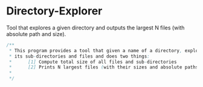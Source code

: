 # Directory-Explorer
Tool that explores a given directory and outputs the largest N files (with absolute path and size).


```java
/**
 * This program provides a tool that given a name of a directory, explores all
 * its sub-directories and files and does two things: 
 * 		[1] Compute total size of all files and sub-directories
 * 		[2] Prints N largest files (with their sizes and absolute paths).
 * 
 */
```
